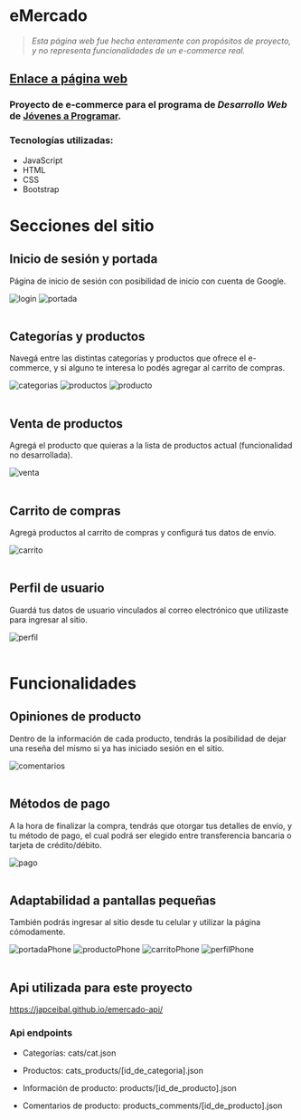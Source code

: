 # eMercado
> *_Esta página web fue hecha enteramente con propósitos de proyecto, y no representa funcionalidades de un e-commerce real._*

## [Enlace a página web](https://walkeruru.github.io/eMercado/index.html)

### Proyecto de e-commerce para el programa de *Desarrollo Web* de [**Jóvenes a Programar**](https://jovenesaprogramar.edu.uy/).  

### **Tecnologías utilizadas:**
- JavaScript
- HTML
- CSS
- Bootstrap
  
# Secciones del sitio

## Inicio de sesión y portada
Página de inicio de sesión con posibilidad de inicio con cuenta de Google.

![login](https://i.postimg.cc/0jP0j0YY/shot-2022-12-30-21-46-27.png)
![portada](https://i.postimg.cc/2y0h6R8Y/shot-2022-12-30-21-48-04.png)
<br><br>

## Categorías y productos
Navegá entre las distintas categorías y productos que ofrece el e-commerce, y si alguno te interesa lo podés agregar al carrito de compras.

![categorias](https://i.postimg.cc/fLwV02PR/shot-2022-12-30-21-51-05.png)
![productos](https://i.postimg.cc/fRcWj7mt/shot-2022-12-30-21-52-42.png)
![producto](https://i.postimg.cc/vDRM5Dmt/shot-2022-12-30-21-53-25.png)
<br><br>

## Venta de productos
Agregá el producto que quieras a la lista de productos actual (funcionalidad no desarrollada).

![venta](https://i.postimg.cc/2SDLDSxW/shot-2022-12-30-21-54-13.png)
<br><br>

## Carrito de compras
Agregá productos al carrito de compras y configurá tus datos de envío.

![carrito](https://i.postimg.cc/25H1hFNd/shot-2022-12-30-21-55-34.png)
<br><br>

## Perfil de usuario
Guardá tus datos de usuario vinculados al correo electrónico que utilizaste para ingresar al sitio.

![perfil](https://i.postimg.cc/X7wXQ00Y/shot-2022-12-30-21-59-32.png)
<br><br>

# Funcionalidades

## Opiniones de producto
Dentro de la información de cada producto, tendrás la posibilidad de dejar una reseña del mismo si ya has iniciado sesión en el sitio.

![comentarios](https://i.postimg.cc/0jv1NFXV/shot-2022-12-30-22-01-13.png)
<br><br>

## Métodos de pago
A la hora de finalizar la compra, tendrás que otorgar tus detalles de envío, y tu método de pago, el cual podrá ser elegido entre transferencia bancaria o tarjeta de crédito/débito.

![pago](https://i.postimg.cc/ZYHM3WWb/shot-2022-12-30-22-02-06.png)
<br><br>

## Adaptabilidad a pantallas pequeñas
También podrás ingresar al sitio desde tu celular y utilizar la página cómodamente.

![portadaPhone](https://i.postimg.cc/ZR76YzqS/shot-2022-12-30-22-04-02.png)
![productoPhone](https://i.postimg.cc/T1nmVL9R/shot-2022-12-30-22-04-57.png)
![carritoPhone](https://i.postimg.cc/gkP3Yszr/shot-2022-12-30-22-05-41.png)
![perfilPhone](https://i.postimg.cc/nhF7mLQJ/shot-2022-12-30-22-06-40.png)
<br><br>

## Api utilizada para este proyecto  
https://japceibal.github.io/emercado-api/

### Api endpoints
- Categorías: cats/cat.json

- Productos: cats_products/[id_de_categoria].json

- Información de producto: products/[id_de_producto].json

- Comentarios de producto: products_comments/[id_de_producto].json
